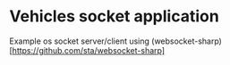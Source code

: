 # Vehicles socket application

Example os socket server/client using (websocket-sharp)[https://github.com/sta/websocket-sharp]